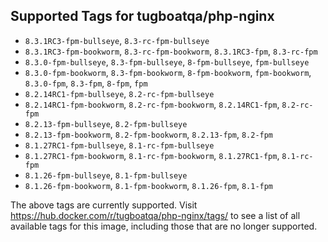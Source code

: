 ## Supported Tags for tugboatqa/php-nginx

* `8.3.1RC3-fpm-bullseye`, `8.3-rc-fpm-bullseye`
* `8.3.1RC3-fpm-bookworm`, `8.3-rc-fpm-bookworm`, `8.3.1RC3-fpm`, `8.3-rc-fpm`
* `8.3.0-fpm-bullseye`, `8.3-fpm-bullseye`, `8-fpm-bullseye`, `fpm-bullseye`
* `8.3.0-fpm-bookworm`, `8.3-fpm-bookworm`, `8-fpm-bookworm`, `fpm-bookworm`, `8.3.0-fpm`, `8.3-fpm`, `8-fpm`, `fpm`
* `8.2.14RC1-fpm-bullseye`, `8.2-rc-fpm-bullseye`
* `8.2.14RC1-fpm-bookworm`, `8.2-rc-fpm-bookworm`, `8.2.14RC1-fpm`, `8.2-rc-fpm`
* `8.2.13-fpm-bullseye`, `8.2-fpm-bullseye`
* `8.2.13-fpm-bookworm`, `8.2-fpm-bookworm`, `8.2.13-fpm`, `8.2-fpm`
* `8.1.27RC1-fpm-bullseye`, `8.1-rc-fpm-bullseye`
* `8.1.27RC1-fpm-bookworm`, `8.1-rc-fpm-bookworm`, `8.1.27RC1-fpm`, `8.1-rc-fpm`
* `8.1.26-fpm-bullseye`, `8.1-fpm-bullseye`
* `8.1.26-fpm-bookworm`, `8.1-fpm-bookworm`, `8.1.26-fpm`, `8.1-fpm`

The above tags are currently supported. Visit https://hub.docker.com/r/tugboatqa/php-nginx/tags/ to see a list of all available tags for this image, including those that are no longer supported.
